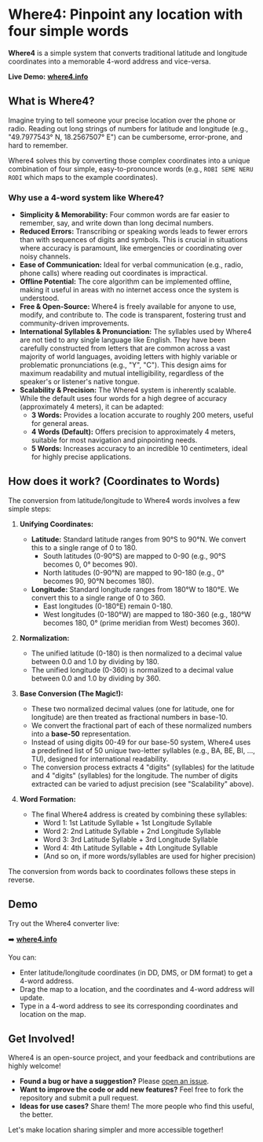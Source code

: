 # Where4: Pinpoint any location with four simple words

**Where4** is a simple system that converts traditional latitude and longitude coordinates into a memorable 4-word address and vice-versa.

**Live Demo:** [**where4.info**](https://where4.info)

## What is Where4?

Imagine trying to tell someone your precise location over the phone or radio. Reading out long strings of numbers for latitude and longitude (e.g., "49.7977543° N, 18.2567507° E") can be cumbersome, error-prone, and hard to remember.

Where4 solves this by converting those complex coordinates into a unique combination of four simple, easy-to-pronounce words (e.g., `ROBI SEME NERU RODI` which maps to the example coordinates).

### Why use a 4-word system like Where4?

*   **Simplicity & Memorability:** Four common words are far easier to remember, say, and write down than long decimal numbers.
*   **Reduced Errors:** Transcribing or speaking words leads to fewer errors than with sequences of digits and symbols. This is crucial in situations where accuracy is paramount, like emergencies or coordinating over noisy channels.
*   **Ease of Communication:** Ideal for verbal communication (e.g., radio, phone calls) where reading out coordinates is impractical.
*   **Offline Potential:** The core algorithm can be implemented offline, making it useful in areas with no internet access once the system is understood.
*   **Free & Open-Source:** Where4 is freely available for anyone to use, modify, and contribute to. The code is transparent, fostering trust and community-driven improvements.
*   **International Syllables & Pronunciation:** The syllables used by Where4 are not tied to any single language like English. They have been carefully constructed from letters that are common across a vast majority of world languages, avoiding letters with highly variable or problematic pronunciations (e.g., "Y", "C"). This design aims for maximum readability and mutual intelligibility, regardless of the speaker's or listener's native tongue.
*   **Scalability & Precision:** The Where4 system is inherently scalable. While the default uses four words for a high degree of accuracy (approximately 4 meters), it can be adapted:
    *   **3 Words:** Provides a location accurate to roughly 200 meters, useful for general areas.
    *   **4 Words (Default):** Offers precision to approximately 4 meters, suitable for most navigation and pinpointing needs.
    *   **5 Words:** Increases accuracy to an incredible 10 centimeters, ideal for highly precise applications.

## How does it work? (Coordinates to Words)

The conversion from latitude/longitude to Where4 words involves a few simple steps:

1.  **Unifying Coordinates:**
    *   **Latitude:** Standard latitude ranges from 90°S to 90°N. We convert this to a single range of 0 to 180.
        *   South latitudes (0-90°S) are mapped to 0-90 (e.g., 90°S becomes 0, 0° becomes 90).
        *   North latitudes (0-90°N) are mapped to 90-180 (e.g., 0° becomes 90, 90°N becomes 180).
    *   **Longitude:** Standard longitude ranges from 180°W to 180°E. We convert this to a single range of 0 to 360.
        *   East longitudes (0-180°E) remain 0-180.
        *   West longitudes (0-180°W) are mapped to 180-360 (e.g., 180°W becomes 180, 0° (prime meridian from West) becomes 360).

2.  **Normalization:**
    *   The unified latitude (0-180) is then normalized to a decimal value between 0.0 and 1.0 by dividing by 180.
    *   The unified longitude (0-360) is normalized to a decimal value between 0.0 and 1.0 by dividing by 360.

3.  **Base Conversion (The Magic!):**
    *   These two normalized decimal values (one for latitude, one for longitude) are then treated as fractional numbers in base-10.
    *   We convert the fractional part of each of these normalized numbers into a **base-50** representation.
    *   Instead of using digits 00-49 for our base-50 system, Where4 uses a predefined list of 50 unique two-letter syllables (e.g., BA, BE, BI, ..., TU), designed for international readability.
    *   The conversion process extracts 4 "digits" (syllables) for the latitude and 4 "digits" (syllables) for the longitude. The number of digits extracted can be varied to adjust precision (see "Scalability" above).

4.  **Word Formation:**
    *   The final Where4 address is created by combining these syllables:
        *   Word 1: 1st Latitude Syllable + 1st Longitude Syllable
        *   Word 2: 2nd Latitude Syllable + 2nd Longitude Syllable
        *   Word 3: 3rd Latitude Syllable + 3rd Longitude Syllable
        *   Word 4: 4th Latitude Syllable + 4th Longitude Syllable
        *   (And so on, if more words/syllables are used for higher precision)

The conversion from words back to coordinates follows these steps in reverse.

## Demo

Try out the Where4 converter live:

➡️ [**where4.info**](https://where4.info)

You can:
*   Enter latitude/longitude coordinates (in DD, DMS, or DM format) to get a 4-word address.
*   Drag the map to a location, and the coordinates and 4-word address will update.
*   Type in a 4-word address to see its corresponding coordinates and location on the map.

## Get Involved!

Where4 is an open-source project, and your feedback and contributions are highly welcome!

*   **Found a bug or have a suggestion?** Please [open an issue](https://github.com/Michal-Mikolas/where4/issues).
*   **Want to improve the code or add new features?** Feel free to fork the repository and submit a pull request.
*   **Ideas for use cases?** Share them! The more people who find this useful, the better.

Let's make location sharing simpler and more accessible together!